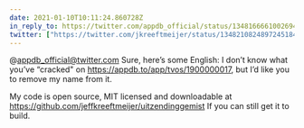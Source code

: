 ```yaml
---
date: 2021-01-10T10:11:24.860728Z
in_reply_to: https://twitter.com/appdb_official/status/1348166661002694656
twitter: ["https://twitter.com/jkreeftmeijer/status/1348210824897245184"]
---
```

@appdb_official@twitter.com Sure, here’s some English: I don’t know what you’ve “cracked" on https://appdb.to/app/tvos/1900000017, but I’d like you to remove my name from it. 

My code is open source, MIT licensed and downloadable at https://github.com/jeffkreeftmeijer/uitzendinggemist If you can still get it to build.
